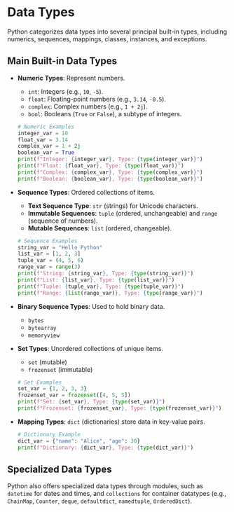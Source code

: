 # Data Types

Python categorizes data types into several principal built-in types, including numerics, sequences, mappings, classes, instances, and exceptions.

## Main Built-in Data Types

*   **Numeric Types**: Represent numbers.
    *   `int`: Integers (e.g., `10`, `-5`).
    *   `float`: Floating-point numbers (e.g., `3.14`, `-0.5`).
    *   `complex`: Complex numbers (e.g., `1 + 2j`).
    *   `bool`: Booleans (`True` or `False`), a subtype of integers.

    ```python
    # Numeric Examples
    integer_var = 10
    float_var = 3.14
    complex_var = 1 + 2j
    boolean_var = True
    print(f"Integer: {integer_var}, Type: {type(integer_var)}")
    print(f"Float: {float_var}, Type: {type(float_var)}")
    print(f"Complex: {complex_var}, Type: {type(complex_var)}")
    print(f"Boolean: {boolean_var}, Type: {type(boolean_var)}")
    ```

*   **Sequence Types**: Ordered collections of items.
    *   **Text Sequence Type**: `str` (strings) for Unicode characters.
    *   **Immutable Sequences**: `tuple` (ordered, unchangeable) and `range` (sequence of numbers).
    *   **Mutable Sequences**: `list` (ordered, changeable).

    ```python
    # Sequence Examples
    string_var = "Hello Python"
    list_var = [1, 2, 3]
    tuple_var = (4, 5, 6)
    range_var = range(3)
    print(f"String: {string_var}, Type: {type(string_var)}")
    print(f"List: {list_var}, Type: {type(list_var)}")
    print(f"Tuple: {tuple_var}, Type: {type(tuple_var)}")
    print(f"Range: {list(range_var)}, Type: {type(range_var)}")
    ```

*   **Binary Sequence Types**: Used to hold binary data.
    *   `bytes`
    *   `bytearray`
    *   `memoryview`

*   **Set Types**: Unordered collections of unique items.
    *   `set` (mutable)
    *   `frozenset` (immutable)

    ```python
    # Set Examples
    set_var = {1, 2, 3, 3}
    frozenset_var = frozenset([4, 5, 5])
    print(f"Set: {set_var}, Type: {type(set_var)}")
    print(f"Frozenset: {frozenset_var}, Type: {type(frozenset_var)}")
    ```

*   **Mapping Types**: `dict` (dictionaries) store data in key-value pairs.

    ```python
    # Dictionary Example
    dict_var = {"name": "Alice", "age": 30}
    print(f"Dictionary: {dict_var}, Type: {type(dict_var)}")
    ```

## Specialized Data Types

Python also offers specialized data types through modules, such as `datetime` for dates and times, and `collections` for container datatypes (e.g., `ChainMap`, `Counter`, `deque`, `defaultdict`, `namedtuple`, `OrderedDict`).